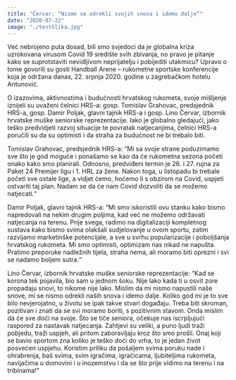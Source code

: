 ```yaml
---
title: "Červar: “Nismo se odrekli svojih snova i idemo dalje“"
date: "2020-07-22"
image: "./testSlika.jpg"
---
```


Već nebrojeno puta dosad, bili smo svjedoci da je globalna kriza uzrokovana virusom Covid 19 središte svih zbivanja, no pravo je pitanje kako se suprotstaviti nevidljivom neprijatelju i pobijediti utakmicu? Upravo o tome govorili su gosti Handball Arene – rukometne sportske konferencije koja je održana danas, 22. srpnja 2020. godine u zagrebačkom hotelu Antunović.

O izazovima, aktivnostima i budućnosti hrvatskog rukometa, svoje mišljenje iznijeli su uvaženi čelnici HRS-a: gosp. Tomislav Grahovac, predsjednik HRS-a, gosp. Damir Poljak, glavni tajnik HRS-a i gosp. Lino Červar, izbornik hrvatske muške seniorske reprezentacije. Iako je globalno gledajući, jako teško predvidjeti razvoj situacije te povratak natjecanjima, čelnici HRS-a poručili su da su optimisti i da straha za budućnost ne bi trebalo biti.

Tomislav Grahovac, predsjednik HRS-a:
“Mi sa svoje strane poduzimamo sve što je god moguće i ponašamo se kao da će rukometna sezona početi onako kako smo planirali. Odnosno, predviđeni termin je 26. i 27. rujna za Paket 24 Premijer ligu i 1. HRL za žene. Nakon toga, u listopadu bi trebale početi sve ostale lige, a vidjet ćemo, hoćemo li s obzirom na Covid, uspjeti ostvariti taj plan. Nadam se da će nam Covid dozvoliti da se možemo natjecati.“

Damir Poljak, glavni tajnik HRS-a:
“Mi smo iskoristili ovu stanku kako bismo napredovali na nekim drugim poljima, kad već ne možemo održavati natjecanja na terenu. Prije svega, radimo na digitalizaciji kompletnog sustava kako bismo svima olakšali sudjelovanje u ovom sportu, zatim razvijamo marketinške potencijale, a sve u svrhu popularizacije i poboljšanja hrvatskog rukometa. Mi smo optimisti, optimizam nas nikad ne napušta. Pratimo preporuke nadležnih tijela, straha nema, ali moramo biti oprezni i svi se nadamo boljem sutra.“

Lino Červar, izbornik hrvatske muške seniorske reprezentacije:
“Kad se korona tek pojavila, bio sam u jednom šoku. Nije lako kada ti u osvit zore propadaju snovi, to nikome nije lako. Mislim da mi nismo napustili naše snove, mi se nismo odrekli naših snova i idemo dalje. Koliko god mi je to sve bilo nevjerojatno, u životu se ipak takve stvari događaju. Treba biti skroman, pozitivan i znati da se svi moramo boriti, s pozitivnim stavom. Onda mislim da će sve doći na svoje.
Što se tiče seniora, očekuje nas iscrpljujući raspored za nastavak natjecanja. Zahtjevi su veliki, a puno ljudi traži pobjedu, traži uspjeh, ali pritom zaboravljaju kroz što smo prošli. Onaj koji se bavio sportom zna koliko je teško doći do vrha, to je jedan život posvećen uspjehu.
Koristim priliku da pošaljem svima poruku nade i ohrabrenja, baš svima, svim igračima, igračicama, ljubiteljima rukometa, navijačima u domovini i u inozemstvu i da se što prije vidimo na terenu i na tribinama!“
